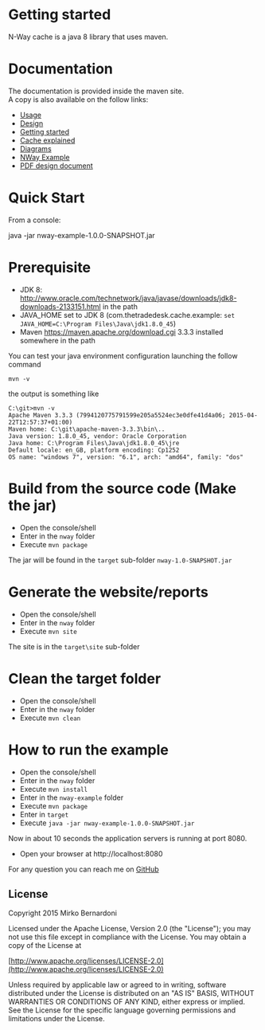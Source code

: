 Getting started
===============

N-Way cache is a java 8 library that uses maven.

Documentation
==============

The documentation is provided inside the maven site.  
A copy is also available on the follow links:  
       
* [Usage](docs/usage.md)
* [Design](docs/design.md)
* [Getting started](docs/getting_started.md) 
* [Cache explained](docs/cache.md)
* [Diagrams](docs/diagrams.md)
* [NWay Example](docs/example.md)
* [PDF design document](docs/NWay_design.pdf)

Quick Start
===========

From a console:

java -jar nway-example-1.0.0-SNAPSHOT.jar

Prerequisite
============

* JDK 8: http://www.oracle.com/technetwork/java/javase/downloads/jdk8-downloads-2133151.html in the path
* JAVA_HOME set to JDK 8 (com.thetradedesk.cache.example: `set JAVA_HOME=C:\Program Files\Java\jdk1.8.0_45`)
* Maven https://maven.apache.org/download.cgi  3.3.3 installed somewhere in the path

You can test your java environment configuration launching the follow command

`mvn -v`

the output is something like
 
    C:\git>mvn -v
    Apache Maven 3.3.3 (7994120775791599e205a5524ec3e0dfe41d4a06; 2015-04-22T12:57:37+01:00)
    Maven home: C:\git\apache-maven-3.3.3\bin\..
    Java version: 1.8.0_45, vendor: Oracle Corporation
    Java home: C:\Program Files\Java\jdk1.8.0_45\jre
    Default locale: en_GB, platform encoding: Cp1252
    OS name: "windows 7", version: "6.1", arch: "amd64", family: "dos"


Build from the source code (Make the jar)
=========================================

* Open the console/shell
* Enter in the `nway` folder
* Execute `mvn package`

The jar will be found in the `target` sub-folder `nway-1.0-SNAPSHOT.jar`

Generate the website/reports
============================

* Open the console/shell
* Enter in the `nway` folder
* Execute `mvn site`

The site is in the `target\site` sub-folder

Clean the target folder
========================

* Open the console/shell
* Enter in the `nway` folder
* Execute `mvn clean`

How to run the example
=======================

* Open the console/shell
* Enter in the `nway` folder
* Execute `mvn install`
* Enter in the `nway-example` folder
* Execute `mvn package`
* Enter in `target`
* Execute `java -jar nway-example-1.0.0-SNAPSHOT.jar`

Now in about 10 seconds the application servers is running at port 8080.

* Open your browser at http://localhost:8080

For any question you can reach me on [GitHub](https://github.com/mirko1978)

## License

Copyright 2015 Mirko Bernardoni

Licensed under the Apache License, Version 2.0 (the "License");
you may not use this file except in compliance with the License.
You may obtain a copy of the License at

[http://www.apache.org/licenses/LICENSE-2.0](http://www.apache.org/licenses/LICENSE-2.0)

Unless required by applicable law or agreed to in writing, software
distributed under the License is distributed on an "AS IS" BASIS,
WITHOUT WARRANTIES OR CONDITIONS OF ANY KIND, either express or implied.
See the License for the specific language governing permissions and
limitations under the License.
